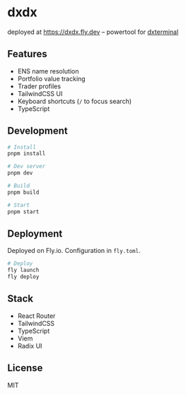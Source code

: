 # dxdx

deployed at https://dxdx.fly.dev
– powertool for [dxterminal](https://terminal.markets)

## Features

- ENS name resolution
- Portfolio value tracking
- Trader profiles
- TailwindCSS UI
- Keyboard shortcuts (`/` to focus search)
- TypeScript

## Development

```bash
# Install
pnpm install

# Dev server
pnpm dev

# Build
pnpm build

# Start
pnpm start
```

## Deployment

Deployed on Fly.io. Configuration in `fly.toml`.

```bash
# Deploy
fly launch
fly deploy
```

## Stack

- React Router
- TailwindCSS
- TypeScript
- Viem
- Radix UI

## License

MIT
